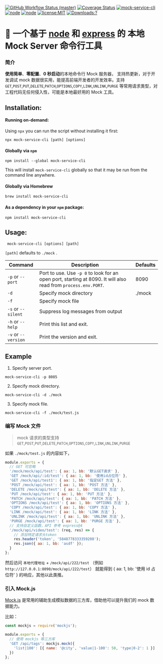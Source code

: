 [![GitHub Workflow Status (master)](https://img.shields.io/github/workflow/status/chandq/mock-service-cli/Node.js%20CI/master?style=flat-square)](https://github.com/chandq/mock-service-cli/actions)
[![Coverage Status](https://coveralls.io/repos/github/chandq/mock-service-cli/badge.svg?branch=master)](https://coveralls.io/github/chandq/mock-service-cli?branch=master)
[![mock-service-cli](https://img.shields.io/github/package-json/v/chandq/mock-service-cli?style=flat-square)](https://github.com/chandq/mock-service-cli)
[![node](https://img.shields.io/badge/node-v14.0.0-blue)](https://nodejs.org/download/release/v14.0.0/)
[![node](https://img.shields.io/badge/language-node-orange.svg)](https://nodejs.org/download/release/v14.0.0/)
[![license:MIT](https://img.shields.io/npm/l/vue.svg?sanitize=true)](https://github.com/chandq/mock-service-cli/blob/master/LICENSE.md)
[![Downloads:?](https://img.shields.io/npm/dm/mock-service-cli.svg?sanitize=true)](https://npmcharts.com/compare/mock-service-cli?minimal=true)

# 🦅 一个基于 [node](https://nodejs.org/en/) 和 [express](https://www.expressjs.com.cn/) 的 本地 Mock Server 命令行工具

### 简介

**使用简单**、**零配置**、**0 秒启动**的本地命令行 Mock 服务器， 支持热更新，对于开发调试 mock 数据很实用，能提高前端开发者的开发效率。支持 `GET`,`POST`,`PUT`,`DELETE`,`PATCH`,`OPTIONS`,`COPY`,`LINK`,`UNLINK`,`PURGE` 等常用请求类型，对工程代码无任何侵入性，可能是本地最好用的 Mock 工具。

## Installation:

#### Running on-demand:

Using `npx` you can run the script without installing it first:

    npx mock-service-cli [path] [options]

#### Globally via `npm`

    npm install --global mock-service-cli

This will install `mock-service-cli` globally so that it may be run from the command line anywhere.

#### Globally via Homebrew

    brew install mock-service-cli

#### As a dependency in your `npm` package:

    npm install mock-service-cli

## Usage:

     mock-service-cli [options] [path]

`[path]` defaults to `./mock` .

| Command             | Description                                                                                                    | Defaults |
| ------------------- | -------------------------------------------------------------------------------------------------------------- | -------- |
| `-p` or `--port`    | Port to use. Use `-p 0` to look for an open port, starting at 8090. It will also read from `process.env.PORT`. | 8090     |
| `-d`                | Specify mock directory                                                                                         | ./mock   |
| `-f`                | Specify mock file                                                                                              |          |
| `-s` or `--silent`  | Suppress log messages from output                                                                              |          |
| `-h` or `--help`    | Print this list and exit.                                                                                      |          |
| `-v` or `--version` | Print the version and exit.                                                                                    |          |

## Example

1. Specify server port.

`mock-service-cli -p 8085`

2. Specify mock directory.

`mock-service-cli -d ./mock`

3. Specify mock file.

`mock-service-cli -f ./mock/test.js`

### 编写 Mock 文件

> mock 请求的类型支持`GET`,`POST`,`PUT`,`DELETE`,`PATCH`,`OPTIONS`,`COPY`,`LINK`,`UNLINK`,`PURGE`

如果 `./mock/test.js` 的内容如下，

```javascript
module.exports = {
  // GET 可忽略
  '/mock/mock/api/test': { aa: 1, bb: '默认GET请求' },
  'GET /mock/api/:id/test': { aa: 1, bb: '使用id占位符' },
  'GET /mock/api/test1': { aa: 1, bb: '指定GET 方法' },
  'POST /mock/api/test': { aa: 1, bb: 'POST 方法' },
  'DELETE /mock/api/test': { aa: 1, bb: 'DELETE 方法' },
  'PUT /mock/api/test': { aa: 1, bb: 'PUT 方法' },
  'PATCH /mock/api/test': { aa: 1, bb: 'PATCH 方法' },
  'OPTIONS /mock/api/test': { aa: 1, bb: 'OPTIONS 方法' },
  'COPY /mock/api/test': { aa: 1, bb: 'COPY 方法' },
  'LINK /mock/api/test': { aa: 1, bb: 'LINK 方法' },
  'UNLINK /mock/api/test': { aa: 1, bb: 'UNLINK 方法' },
  'PURGE /mock/api/test': { aa: 1, bb: 'PURGE 方法' },
  // 支持自定义函数，API 参考 express@4
  '/mock/api/video/test': (req, res) => {
    // 添加特定请求头token
    res.header('token', '5848778333359208');
    res.json({ aa: 1, bb: 'asdf' });
  }
};
```

然后访问 `本地代理地址` + `/mock/api/222/test` （例如`http://127.0.0.1:8090/mock/api/222/test`） 就能得到 { aa: 1, bb: '使用 id 占位符' } 的响应，其他以此类推。

### 引入 Mock.js

[Mock.js](http://mockjs.com/) 是常用的辅助生成模拟数据的三方库，借助他可以提升我们的 mock 数据能力。

比如：

```js
const mockjs = require('mockjs');

module.exports = {
  // 使用 mockjs 等三方库
  'GET /api/tags': mockjs.mock({
    'list|100': [{ name: '@city', 'value|1-100': 50, 'type|0-2': 1 }]
  })
};
```

